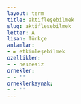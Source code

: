 ```yaml
---
layout: term
title: aktifleşebilmek
slug: aktiflesebilmek
letter: A
lisan: Türkçe
anlamlar:
- ► etkinleşebilmek
ozellikler:
- - nesnesiz
ornekler:
- - ''
orneklerkaynak:
- - ''
---
```

